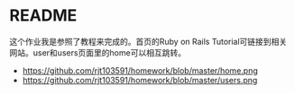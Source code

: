 # README

这个作业我是参照了教程来完成的。首页的Ruby on Rails Tutorial可链接到相关网站。user和users页面里的home可以相互跳转。
* https://github.com/rjt103591/homework/blob/master/home.png
* https://github.com/rjt103591/homework/blob/master/users.png
